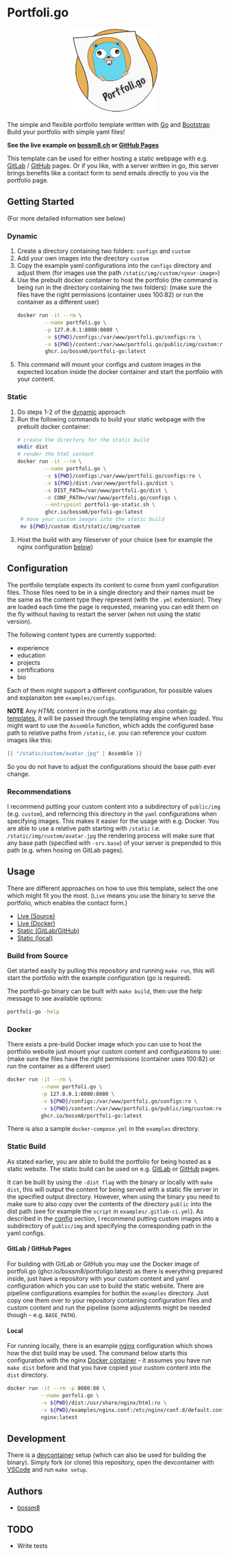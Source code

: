 # Portfoli.go

<p align="center">
    <img src="./public/img/portfoli.go-yellow.svg" style="width: 200px" />
</p>

The simple and flexible portfolio template written with [Go](https://golang.org) and [Bootstrap](https://getbootstrap.com)
Build your portfolio with simple yaml files!

**See the live example on [bossm8.ch](https://me.bossm8.ch) or [GitHub Pages](https://bossm8.github.io/portfoli.go)** 

This template can be used for either hosting a static webpage with e.g. 
[GitLab](https://docs.gitlab.com/ee/user/project/pages/) / [GitHub](https://pages.github.com) pages. Or if you
like, with a server written in go, this server brings benefits like a contact form to send emails directly
to you via the portfolio page.

## Getting Started

(For more detailed information see below)

### Dynamic

1. Create a directory containing two folders: `configs` and `custom`
2. Add your own images into the directory `custom`
3. Copy the example yaml configurations into the `configs` directory and adjust them (for images use the path `/static/img/custom/<your-image>`)
4. Use the prebuilt docker container to host the portfolio (the command is being run in the directory containing the two folders):
   (make sure the files have the right permissions (container uses 100:82) or run the container as a different user)
   ```bash
   docker run -it --rm \
            --name portfoli.go \
            -p 127.0.0.1:8080:8080 \
            -v ${PWD}/configs:/var/www/portfoli.go/configs:ro \
            -v ${PWD}/content:/var/www/portfoli.go/public/img/custom:ro \
            ghcr.io/bossm8/portfoli-go:latest
   ```
5. This command will mount your configs and custom images in the expected location inside the docker container and start the portfolio with your content.

### Static

1. Do steps 1-2 of the [dynamic](#dynamic) approach
2. Run the following commands to build your static webpage with the prebuilt docker container:
   ```bash
   # create the directory for the static build
   mkdir dist
   # render the html content
   docker run -it --rm \
            --name portfoli.go \
            -v ${PWD}/configs:/var/www/portfoli.go/configs:ro \
            -v ${PWD}/dist:/var/www/portfoli.go/dist \
            -e DIST_PATH=/var/www/portfoli.go/dist \
            -e CONF_PATH=/var/www/portfoli.go/configs \
            --entrypoint portfoli-go-static.sh \
            ghcr.io/bossm8/porfoli-go:latest
    # move your custom images into the static build
    mv ${PWD}/custom dist/static/img/custom
    ```
3. Host the build with any fileserver of your choice (see for example the nginx configuration [below](#local))


## Configuration

The portfolio template expects its content to come from yaml configuration files.
Those files need to be in a single directory and their names must be the same as the 
content type they represent (with the `.yml` extension). They are loaded each time
the page is requested, meaning you can edit them on the fly without having to restart
the server (when not using the static version).

The following content types are currently supported:

* experience
* education
* projects
* certifications
* bio

Each of them might support a different configuration, for possible values and explanaiton see `examples/configs`.

**NOTE** Any *HTML* content in the configurations may 
also contain [go templates](https://pkg.go.dev/text/template), it will be passed through 
the templating engine when loaded. You might want to use the `Assemble` function, which
adds the configured base path to relative paths from `/static`, i.e. you can reference your custom images like this:

```go
{{ "/static/custom/avatar.jpg" | Assemble }}
```

So you do not have to adjust the configurations should the base path ever change.

### Recommendations

I recommend putting your custom content into a subdirectory of `public/img` (e.g. `custom`), and referncing
this directory in the `yaml` configurations when specifying images. This makes it easier for the usage with e.g. Docker. 
You are able to use a relative path starting with `/static` i.e. `/static/img/custom/avatar.jpg` the rendering process will 
make sure that any base path (specified with `-srv.base`) of your server is prepended to this path (e.g. when hosing on GitLab pages).


## Usage

There are different approaches on how to use this template, select the one which might fit you the most.
(`Live` means you use the binary to serve the portfolio, which enables the contact form.)

* [Live (Source)](#build-from-Source)
* [Live (Docker)](#docker)
* [Static (GitLab/GitHub)](#gitlab--github-pages)
* [Static (local)](#local)

### Build from Source 

Get started easily by pulling this repository and running `make run`, this will
start the portfolio with the example configuration (go is required).

The portfoli-go binary can be built with `make build`, then use
the help message to see available options:

```bash
portfoli-go -help
```

### Docker

There exists a pre-build Docker image which you can use to host the portfolio website 
just mount your custom content and configurations to use:
(make sure the files have the right permissions (container uses 100:82) or run the container as a different user)

```bash
docker run -it --rm \
           --name portfoli.go \
           -p 127.0.0.1:8080:8080 \
           -v ${PWD}/configs:/var/www/portfoli.go/configs:ro \
           -v ${PWD}/content:/var/www/portfoli.go/public/img/custom:ro \
           ghcr.io/bossm8/portfoli-go:latest
```

There is also a sample `docker-compose.yml` in the `examples` directory.

### Static Build

As stated earlier, you are able to build the portfolio for being hosted as a static website.
The static build can be used on e.g. [GitLab](https://docs.gitlab.com/ee/user/project/pages/) 
or [GitHub](https://pages.github.com) pages.

It can be built by using the `-dist flag` with the binary or locally with `make dist`, this will output
the content for being served with a static file server in the specified output directory.
However, when using the binary you need to make sure to also copy over the contents of the directory
`public` into the dist path (see for example the `script` in `examples/.gitlab-ci.yml`). 
As described in the [config](#recommendations) section, I recommend putting 
custom images into a subdirectory of `public/img` and specifying the corresponding path in the yaml configs.

#### GitLab / GitHub Pages

For building with GitLab or GitHub you may use the Docker image of portfoli.go (ghcr.io/bossm8/portfoligo:latest) 
as there is everything prepared inside, just have a repository with your custom content and yaml configuration
which you can use to build the static website. There are pipeline configurations examples for bothin the `examples` directory.
Just copy one them over to your repository containing configuration files and custom content and run the pipeline
(some adjustemts might be needed though - e.g. `BASE_PATH`).

#### Local

For running locally, there is an example [nginx](https://nginx.com) configuration which shows how the dist build may be used.
The command below starts this configuration with the nginx [Docker container](https://hub.docker.com/_/nginx) - 
it assumes you have run `make dist` before and that you have copied your custom content into the `dist` directory.

```bash
docker run -it --rm -p 8080:80 \
           --name porfoli.go \
           -v ${PWD}/dist:/usr/share/nginx/html:ro \
           -v ${PWD}/examples/nginx.conf:/etc/nginx/conf.d/default.conf:ro \
           nginx:latest
```

## Development

There is a [devcontainer](https://code.visualstudio.com/docs/devcontainers/containers) 
setup (which can also be used for building the binary). Simply fork (or clone) this repository,
open the devcontainer with [VSCode](https://code.visualstudio.com/) and run `make setup`.

## Authors

* [bossm8](https://github.com/bossm8)

## TODO

* Write tests
